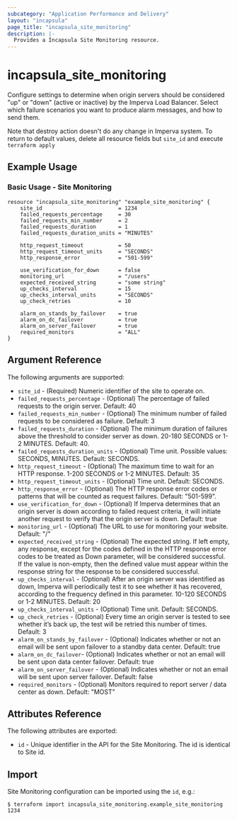 ```yaml
---
subcategory: "Application Performance and Delivery"
layout: "incapsula"
page_title: "incapsula_site_monitoring"
description: |- 
  Provides a Incapsula Site Monitoring resource.
---
```


# incapsula_site_monitoring

Configure settings to determine when origin servers should be considered "up" or "down" (active or inactive) by the Imperva Load Balancer. 
Select which failure scenarios you want to produce alarm messages, and how to send them.

Note that destroy action doesn't do any change in Imperva system. To return to default values,
delete all resource fields but `site_id` and execute `terraform apply`

## Example Usage

### Basic Usage - Site Monitoring

```hcl
resource "incapsula_site_monitoring" "example_site_monitoring" {
    site_id                        = 1234
    failed_requests_percentage     = 30
    failed_requests_min_number     = 2
    failed_requests_duration       = 1
    failed_requests_duration_units = "MINUTES"
	
    http_request_timeout           = 50
    http_request_timeout_units     = "SECONDS"
    http_response_error            = "501-599"
	
	use_verification_for_down      = false
	monitoring_url                 = "/users"
	expected_received_string       = "some string"
	up_checks_interval             = 15
	up_checks_interval_units       = "SECONDS"
	up_check_retries               = 10
	
	alarm_on_stands_by_failover    = true
	alarm_on_dc_failover           = true
	alarm_on_server_failover       = true
	required_monitors              = "ALL"
}
```

## Argument Reference

The following arguments are supported:

* `site_id` - (Required) Numeric identifier of the site to operate on.
* `failed_requests_percentage` - (Optional) The percentage of failed requests to the origin server. Default: 40
* `failed_requests_min_number` - (Optional) The minimum number of failed requests to be considered as failure. Default: 3
* `failed_requests_duration` - (Optional) The minimum duration of failures above the threshold to consider server as down. 20-180 SECONDS or 1-2 MINUTES. Default: 40.
* `failed_requests_duration_units` - (Optional) Time unit. Possible values: SECONDS, MINUTES. Default: SECONDS.
* `http_request_timeout` - (Optional) The maximum time to wait for an HTTP response. 1-200 SECONDS or 1-2 MINUTES. Default: 35
* `http_request_timeout_units` - (Optional) Time unit. Default: SECONDS.
* `http_response_error` - (Optional) The HTTP response error codes or patterns that will be counted as request failures. Default: "501-599".
* `use_verification_for_down` - (Optional) If Imperva determines that an origin server is down according to failed request criteria, it will initiate another request to verify that the origin server is down. Default: true
* `monitoring_url` - (Optional) The URL to use for monitoring your website. Default: "/"
* `expected_received_string` - (Optional) The expected string. If left empty, any response, except for the codes defined in the HTTP response error codes to be treated as Down parameter, will be considered successful. If the value is non-empty, then the defined value must appear within the response string for the response to be considered successful.
* `up_checks_interval` - (Optional) After an origin server was identified as down, Imperva will periodically test it to see whether it has recovered, according to the frequency defined in this parameter. 10-120 SECONDS or 1-2 MINUTES. Default: 20
* `up_checks_interval_units` - (Optional) Time unit. Default: SECONDS.
* `up_check_retries` - (Optional) Every time an origin server is tested to see whether it’s back up, the test will be retried this number of times. Default: 3
* `alarm_on_stands_by_failover` - (Optional) Indicates whether or not an email will be sent upon failover to a standby data center. Default: true
* `alarm_on_dc_failover`- (Optional) Indicates whether or not an email will be sent upon data center failover. Default: true
* `alarm_on_server_failover` - (Optional) Indicates whether or not an email will be sent upon server failover. Default: false
* `required_monitors` - (Optional) Monitors required to report server / data center as down. Default: "MOST"

## Attributes Reference

The following attributes are exported:

* `id` - Unique identifier in the API for the Site Monitoring. The id is identical to Site id.

## Import

Site Monitoring configuration can be imported using the `id`, e.g.:

```
$ terraform import incapsula_site_monitoring.example_site_monitoring 1234
```
